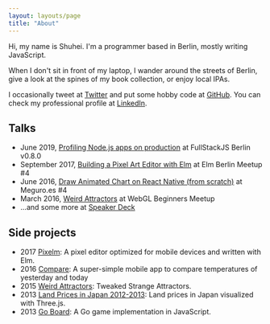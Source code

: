 ```yaml
---
layout: layouts/page
title: "About"
---
```


Hi, my name is Shuhei. I'm a programmer based in Berlin, mostly writing JavaScript.

When I don't sit in front of my laptop, I wander around the streets of Berlin, give a look at the spines of my book collection, or enjoy local IPAs.

I occasionally tweet at [Twitter](https://twitter.com/shuheikagawa "Twitter @shuheikagawa") and put some hobby code at [GitHub](https://github.com/shuhei "GitHub @shuhei"). You can check my professional profile at [LinkedIn](http://www.linkedin.com/in/shuheikagawa "LinkedIn: Shuhei Kagawa").

## Talks

- June 2019, [Profiling Node.js apps on production](https://speakerdeck.com/shuhei/profiling-node-dot-js-apps-on-production) at FullStackJS Berlin v0.8.0
- September 2017, [Building a Pixel Art Editor with Elm](https://speakerdeck.com/shuhei/building-a-pixel-art-editor-with-elm) at Elm Berlin Meetup #4
- June 2016, [Draw Animated Chart on React Native (from scratch)](https://speakerdeck.com/shuhei/draw-animated-chart-on-react-native) at Meguro.es #4
- March 2016, [Weird Attractors](https://speakerdeck.com/shuhei/weird-attractors) at WebGL Beginners Meetup
- ...and some more at [Speaker Deck](https://speakerdeck.com/shuhei)

## Side projects

- 2017 [Pixelm](/pixelm/): A pixel editor optimized for mobile devices and written with Elm.
- 2016 [Compare](https://github.com/shuhei/Compare): A super-simple mobile app to compare temperatures of yesterday and today
- 2015 [Weird Attractors](/attractors): Tweaked Strange Attractors.
- 2013 [Land Prices in Japan 2012-2013](/webland/): Land prices in Japan visualized with Three.js.
- 2013 [Go Board](/goban.js/): A Go game implementation in JavaScript.
